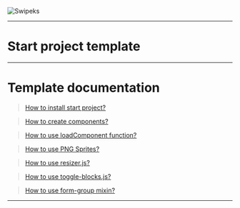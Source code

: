 ![Swipeks](http://swipeks.worksection.com/images/company/40793.png "Swipeks")

---

# Start project template

---

# Template documentation

> [How to install start project?](template_documentation__install.md)

> [How to create components?](template_documentation__create-components.md)

> [How to use loadComponent function?](template_documentation__loadcomponent.md)

> [How to use PNG Sprites?](template_documentation__png-sprites.md)

> [How to use resizer.js?](template_documentation__resizer-helper.md)

> [How to use toggle-blocks.js?](template_documentation__toggle-blocks-helper.md)

> [How to use form-group mixin?](template_documentation__c-forms.md)

---